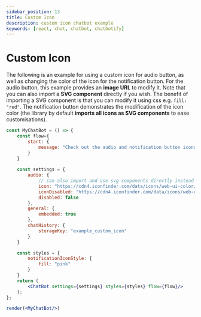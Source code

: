 ```yaml
---
sidebar_position: 13
title: Custom Icon
description: custom icon chatbot example
keywords: [react, chat, chatbot, chatbotify]
---
```


# Custom Icon

The following is an example for using a custom icon for audio button, as well as changing the color of the icon for the notification button. For the audio button, this example provides an **image URL** to modify it. Note that you can also import a **SVG component** directly if you wish. The benefit of importing a SVG component is that you can modify it using css e.g. `fill: "red"`. The notification button demonstrates the modification of the icon color (the library by default **imports all icons as SVG components** to ease customisations).

```jsx live noInline title=MyChatBot.js
const MyChatBot = () => {
    const flow={
		start: {
			message: "Check out the audio and notification button icons!"
		}
	}
	
	const settings = {
        audio: {
            // can also import and use svg components directly instead of image url
            icon: "https://cdn4.iconfinder.com/data/icons/web-ui-color/128/Audio-512.png",
            iconDisabled: "https://cdn4.iconfinder.com/data/icons/web-ui-color/128/Audio-512.png",
            disabled: false
        },
		general: {
			embedded: true
		},
		chatHistory: {
			storageKey: "example_custom_icon"
		}
	}

    const styles = {
        notificationIconStyle: {
            fill: "pink"
        }
    }
	return (
		<ChatBot settings={settings} styles={styles} flow={flow}/>
	);
};

render(<MyChatBot/>)
```